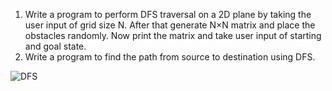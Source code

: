 1. Write a program to perform DFS traversal on a 2D plane by taking the user input of grid size N. After
that generate N×N matrix and place the obstacles randomly. Now print the matrix and take user input
of starting and goal state.
2. Write a program to find the path from source to destination using DFS.

![DFS](https://github.com/user-attachments/assets/d45611b4-54ac-440d-9cd8-1d7864096089)
